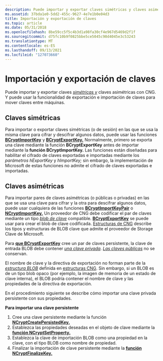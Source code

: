 ```yaml
---
description: Puede importar y exportar claves simétricas y claves asimétricas con CNG. Y puede usar la funcionalidad de exportación e importación de claves para mover claves entre máquinas.
ms.assetid: 37bda1e0-5dd2-455c-9627-4e7e1b0e04d3
title: Importación y exportación de claves
ms.topic: article
ms.date: 05/31/2018
ms.openlocfilehash: 8be59cc5f5c4b3d1a98fa30cf4e967d5469d2f1f
ms.sourcegitcommit: d75fc10b9f0825bbe5ce5045c90d4045e3c53243
ms.translationtype: MT
ms.contentlocale: es-ES
ms.lasthandoff: 09/13/2021
ms.locfileid: "127073660"
---
```

# <a name="key-import-and-export"></a>Importación y exportación de claves

Puede importar y exportar claves [*simétricas y*](/windows/desktop/SecGloss/s-gly) claves asimétricas con CNG. Y puede usar la funcionalidad de exportación e importación de claves para mover claves entre máquinas.

## <a name="symmetric-keys"></a>Claves simétricas

Para importar o exportar claves simétricas (o de sesión) en las que se usa la misma clave para cifrar y descifrar algunos datos, puede usar las funciones [**BCryptImportKey**](/windows/desktop/api/Bcrypt/nf-bcrypt-bcryptimportkey) y [**BCryptExportKey.**](/windows/desktop/api/Bcrypt/nf-bcrypt-bcryptexportkey) Normalmente, primero se exporta una clave mediante la función **BCryptExportKey** antes de importar mediante la **función BCryptImportKey.** Las funciones están diseñadas para habilitar el cifrado de claves exportadas e importadas mediante los *parámetros hExportKey* y *hImportKey;* sin embargo, la implementación de Microsoft de estas funciones no admite el cifrado de claves exportadas e importadas.

## <a name="asymmetric-keys"></a>Claves asimétricas

Para importar pares [](/windows/desktop/SecGloss/p-gly)de claves asimétricas (o públicas o privadas) en las que se usa una clave para cifrar y la otra para descifrar algunos datos, puede usar cualquiera de las funciones [**BCryptImportKeyPair**](/windows/desktop/api/Bcrypt/nf-bcrypt-bcryptimportkeypair) o [**NCryptImportKey.**](/windows/desktop/api/Ncrypt/nf-ncrypt-ncryptimportkey) Un proveedor de CNG debe codificar el par de claves mediante un tipo [*blob de clave*](/windows/desktop/SecGloss/k-gly) compatible. [**BCryptExportKey**](/windows/desktop/api/Bcrypt/nf-bcrypt-bcryptexportkey) se puede usar para crear el blob de clave codificada. [Estructuras de CNG](cng-structures.md) describe los tipos y estructuras de BLOB clave que admite el proveedor de Storage Clave de Microsoft.

Para [**que BCryptExportKey**](/windows/desktop/api/Bcrypt/nf-bcrypt-bcryptexportkey) cree un par de claves persistente, la clave de entrada BLOB debe contener [*una clave privada*](/windows/desktop/SecGloss/p-gly). [*Las claves públicas*](/windows/desktop/SecGloss/p-gly) no se conservan.

El nombre de clave y la directiva de exportación no forman parte de la [*estructura BLOB*](/windows/desktop/SecGloss/b-gly) definida en [estructuras CNG](cng-structures.md). Sin embargo, si un BLOB es de un tipo blob opaco (por ejemplo, la imagen de memoria de un estado de clave interna), el BLOB podría contener el nombre de clave y las propiedades de la directiva de exportación.

En el procedimiento siguiente se describe cómo importar una clave privada persistente con sus propiedades.

**Para importar una clave persistente**

1.  Cree una clave persistente mediante la función [**NCryptCreatePersistedKey.**](/windows/desktop/api/Ncrypt/nf-ncrypt-ncryptcreatepersistedkey)
2.  Establezca las propiedades deseadas en el objeto de clave mediante la [**función NCryptSetProperty.**](/windows/desktop/api/Ncrypt/nf-ncrypt-ncryptsetproperty)
3.  Establezca la clave de importación BLOB como una propiedad en la clave, con el tipo BLOB como nombre de propiedad.
4.  Finalizar la importación de clave persistente mediante la [**función NCryptFinalizeKey.**](/windows/desktop/api/Ncrypt/nf-ncrypt-ncryptfinalizekey)

 

 
